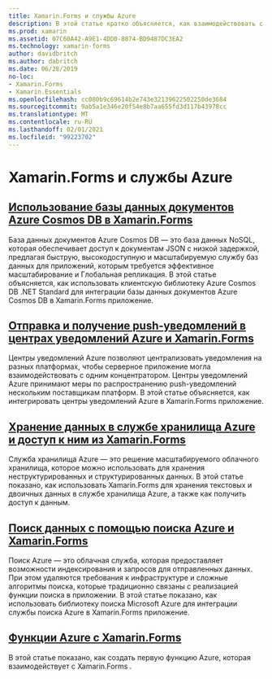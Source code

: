 ```yaml
---
title: Xamarin.Forms и службы Azure
description: В этой статье кратко объясняется, как взаимодействовать с различными службами Azure из Xamarin.Forms приложений.
ms.prod: xamarin
ms.assetid: 07C60A42-A9E1-4DD0-8874-BD9487DC3EA2
ms.technology: xamarin-forms
author: davidbritch
ms.author: dabritch
ms.date: 06/28/2019
no-loc:
- Xamarin.Forms
- Xamarin.Essentials
ms.openlocfilehash: cc080b9c69614b2e743e32139622502250de3684
ms.sourcegitcommit: 9ab5a1e346e20f54e8b7aa655fd3d117b43978cc
ms.translationtype: MT
ms.contentlocale: ru-RU
ms.lasthandoff: 02/01/2021
ms.locfileid: "99223702"
---
```

# <a name="no-locxamarinforms-and-azure-services"></a>Xamarin.Forms и службы Azure

## <a name="consume-an-azure-cosmos-db-document-database-in-no-locxamarinforms"></a>[Использование базы данных документов Azure Cosmos DB в Xamarin.Forms](azure-cosmosdb.md)

База данных документов Azure Cosmos DB — это база данных NoSQL, которая обеспечивает доступ к документам JSON с низкой задержкой, предлагая быструю, высокодоступную и масштабируемую службу баз данных для приложений, которым требуется эффективное масштабирование и Глобальная репликация. В этой статье объясняется, как использовать клиентскую библиотеку Azure Cosmos DB .NET Standard для интеграции базы данных документов Azure Cosmos DB в Xamarin.Forms приложение.

## <a name="send-and-receive-push-notifications-with-azure-notification-hubs-and-no-locxamarinforms"></a>[Отправка и получение push-уведомлений в центрах уведомлений Azure и Xamarin.Forms](/azure/developer/mobile-apps/notification-hubs-backend-service-xamarin-forms)

Центры уведомлений Azure позволяют централизовать уведомления на разных платформах, чтобы серверное приложение могла взаимодействовать с одним концентратором. Центры уведомлений Azure принимают меры по распространению push-уведомлений нескольким поставщикам платформ. В этой статье объясняется, как интегрировать центры уведомлений Azure в Xamarin.Forms приложение.

## <a name="store-and-access-data-in-azure-storage-from-no-locxamarinforms"></a>[Хранение данных в службе хранилища Azure и доступ к ним из Xamarin.Forms](azure-storage.md)

Служба хранилища Azure — это решение масштабируемого облачного хранилища, которое можно использовать для хранения неструктурированных и структурированных данных. В этой статье показано, как использовать Xamarin.Forms для хранения текстовых и двоичных данных в службе хранилища Azure, а также как получить доступ к данным.

## <a name="search-data-with-azure-search-and-no-locxamarinforms"></a>[Поиск данных с помощью поиска Azure и Xamarin.Forms](azure-search.md)

Поиск Azure — это облачная служба, которая предоставляет возможности индексирования и запросов для отправленных данных. При этом удаляются требования к инфраструктуре и сложные алгоритмы поиска, которые традиционно связаны с реализацией функции поиска в приложении. В этой статье показано, как использовать библиотеку поиска Microsoft Azure для интеграции службы поиска Azure в Xamarin.Forms приложение.

## <a name="azure-functions-with-no-locxamarinforms"></a>[Функции Azure с Xamarin.Forms](azure-functions.md)

В этой статье показано, как создать первую функцию Azure, которая взаимодействует с Xamarin.Forms .
